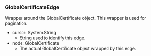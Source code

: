 ### GlobalCertificateEdge
Wrapper around the GlobalCertificate object. This wrapper is used for pagination.

- cursor: System.String
  - String used to identify this edge.
- node: GlobalCertificate
  - The actual GlobalCertificate object wrapped by this edge.
